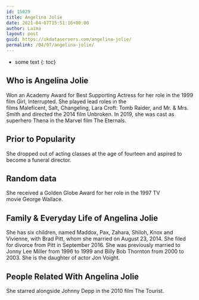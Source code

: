 ```yaml
---
id: 15029
title: Angelina Jolie
date: 2021-04-07T15:51:16+00:00
author: Laima
layout: post
guid: https://ukdataservers.com/angelina-jolie/
permalink: /04/07/angelina-jolie/
---
```


* some text
{: toc}


## Who is Angelina Jolie
                  
                  
                  
Won an Academy Award for Best Supporting Actress for her role in the 1999 film Girl, Interrupted. She played lead roles in the films Maleficent, Salt, Changeling, Lara Croft: Tomb Raider, and Mr. & Mrs. Smith and directed the 2014 film Unbroken. In 2019, she was cast as superhero Thena in the Marvel film The Eternals.
                  
              
            
              
            
                
                
                
## Prior to Popularity
                  
                  
                  
She dropped out of acting classes at the age of fourteen and aspired to become a funeral director.
                  
              
            
              
            
                
                
                
## Random data
                  
                  
                  
She received a Golden Globe Award for her role in the 1997 TV movie George Wallace.
                  
              
            
              
            
                
                
                
## Family & Everyday Life of Angelina Jolie
                  
                  
                  
She has six children, named Maddox, Pax, Zahara, Shiloh, Knox and Vivienne, with Brad Pitt, whom she married on August 23, 2014. She filed for divorce from Pitt in September 2016. She was previously married to Jonny Lee Miller from 1996 to 1999 and Billy Bob Thornton from 2000 to 2003. She is the daughter of actor Jon Voight.
                  
              
            
              
            
                
                
                
## People Related With Angelina Jolie
                  
                  
                  
She starred alongside Johnny Depp in the 2010 film The Tourist.
                  
              
            
              
            
                
              
            
              
              
            
            
              
            
          
          
          